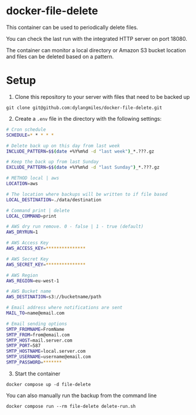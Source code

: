 # docker-file-delete

This container can be used to periodically delete files.

You can check the last run with the integrated HTTP server on port 18080.

The container can monitor a local directory or Amazon S3 bucket location and files can be deleted based on a pattern.

# Setup

1. Clone this repository to your server with files that need to be backed up
```
git clone git@github.com:dylangmiles/docker-file-delete.git
```

2. Create a `.env` file in the directory with the following settings:
```bash
# Cron schedule
SCHEDULE=* * * * *

# Delete back up on this day from last week
INCLUDE_PATTERN=$$(date +%Y%m%d -d "last week")_*.???.gz

# Keep the back up from last Sunday
EXCLUDE_PATTERN=$$(date +%Y%m%d -d "last Sunday")_*.???.gz

# METHOD local | aws
LOCATION=aws

# The location where backups will be written to if file based
LOCAL_DESTINATION=./data/destination

# Command print | delete
LOCAL_COMMAND=print

# AWS dry run remove. 0 - false | 1 - true (default)
AWS_DRYRUN=1

# AWS Access Key
AWS_ACCESS_KEY=***************

# AWS Secret Key
AWS_SECRET_KEY=***************

# AWS Region
AWS_REGION=eu-west-1

# AWS Bucket name
AWS_DESTINATION=s3://bucketname/path

# Email address where notifications are sent
MAIL_TO=name@email.com

# Email sending options
SMTP_FROMNAME=FromName
SMTP_FROM=from@email.com
SMTP_HOST=mail.server.com
SMTP_PORT=587
SMTP_HOSTNAME=local.server.com
SMTP_USERNAME=username@email.com
SMTP_PASSWORD=*******

```

3. Start the container
```
docker compose up -d file-delete
```

You can also manually run the backup from the command line
```
docker compose run --rm file-delete delete-run.sh
```

